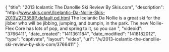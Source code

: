 {
    "title": "2013 Icelantic The Danollie Ski Review By Skis.com",
    "description": "http:\/\/www.skis.com\/Icelantic-Da-Nollie-Skis-2013\/273559P,default,pd.html  The Icelantic Da Nollie is a great ski for the jibber who will be jibbing, jumping, and bumpin, in the park. The new Nollie-Flex Core has lots of pop, and spring to it, so you can ",
    "videoid": "3766411",
    "date_created": "1411361184",
    "date_modified": "1418182012",
    "type": "captivate",
    "layout": "video",
    "url": "\/v\/2013-icelantic-the-danollie-ski-review-by-skis-com\/3766411"
}